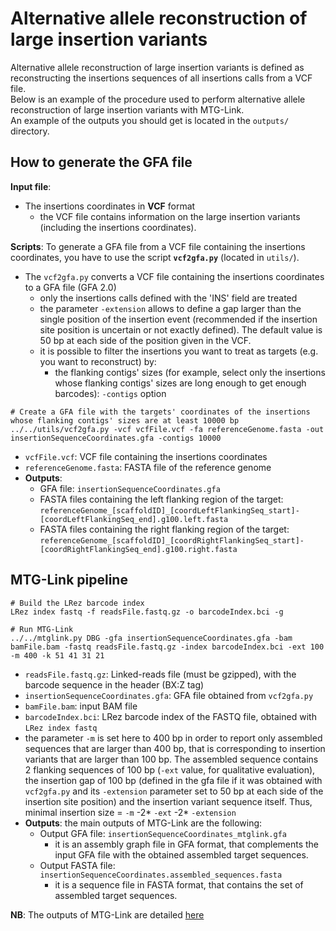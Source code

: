 # Alternative allele reconstruction of large insertion variants

Alternative allele reconstruction of large insertion variants is defined as reconstructing the insertions sequences of all insertions calls from a VCF file.  
Below is an example of the procedure used to perform alternative allele reconstruction of large insertion variants with MTG-Link.  
An example of the outputs you should get is located in the `outputs/` directory.


## How to generate the GFA file

**Input file**: 
* The insertions coordinates in **VCF** format
    * the VCF file contains information on the large insertion variants (including the insertions coordinates).

**Scripts**: To generate a GFA file from a VCF file containing the insertions coordinates, you have to use the script **`vcf2gfa.py`** (located in `utils/`).
* The `vcf2gfa.py` converts a VCF file containing the insertions coordinates to a GFA file (GFA 2.0)
    * only the insertions calls defined with the 'INS' field are treated
    * the parameter `-extension` allows to define a gap larger than the single position of the insertion event (recommended if the insertion site position is uncertain or not exactly defined). The default value is 50 bp at each side of the position given in the VCF.
    * it is possible to filter the insertions you want to treat as targets (e.g. you want to reconstruct) by:
        * the flanking contigs' sizes (for example, select only the insertions whose flanking contigs' sizes are long enough to get enough barcodes): `-contigs` option
```
# Create a GFA file with the targets' coordinates of the insertions whose flanking contigs' sizes are at least 10000 bp
../../utils/vcf2gfa.py -vcf vcfFile.vcf -fa referenceGenome.fasta -out insertionSequenceCoordinates.gfa -contigs 10000
```
* `vcfFile.vcf`: VCF file containing the insertions coordinates
* `referenceGenome.fasta`: FASTA file of the reference genome
* **Outputs**: 
    * GFA file: `insertionSequenceCoordinates.gfa`
    * FASTA files containing the left flanking region of the target: `referenceGenome_[scaffoldID]_[coordLeftFlankingSeq_start]-[coordLeftFlankingSeq_end].g100.left.fasta`
    * FASTA files containing the right flanking region of the target: `referenceGenome_[scaffoldID]_[coordRightFlankingSeq_start]-[coordRightFlankingSeq_end].g100.right.fasta`


## MTG-Link pipeline

```
# Build the LRez barcode index
LRez index fastq -f readsFile.fastq.gz -o barcodeIndex.bci -g

# Run MTG-Link
../../mtglink.py DBG -gfa insertionSequenceCoordinates.gfa -bam bamFile.bam -fastq readsFile.fastq.gz -index barcodeIndex.bci -ext 100 -m 400 -k 51 41 31 21
```
* `readsFile.fastq.gz`: Linked-reads file (must be gzipped), with the barcode sequence in the header (BX:Z tag)
* `insertionSequenceCoordinates.gfa`: GFA file obtained from `vcf2gfa.py`
* `bamFile.bam`: input BAM file
* `barcodeIndex.bci`: LRez barcode index of the FASTQ file, obtained with `LRez index fastq`
* the parameter `-m` is set here to 400 bp in order to report only assembled sequences that are larger than 400 bp, that is corresponding to insertion variants that are larger than 100 bp. The assembled sequence contains 2 flanking sequences of 100 bp (`-ext` value, for qualitative evaluation), the insertion gap of 100 bp (defined in the gfa file if it was obtained with `vcf2gfa.py` and its `-extension` parameter set to 50 bp at each side of the insertion site position) and the insertion variant sequence itself. Thus, minimal insertion size = `-m` -2* `-ext` -2* `-extension`
* **Outputs**: the main outputs of MTG-Link are the following:
    * Output GFA file: `insertionSequenceCoordinates_mtglink.gfa`
        * it is an assembly graph file in GFA format, that complements the input GFA file with the obtained assembled target sequences.
    * Output FASTA file: `insertionSequenceCoordinates.assembled_sequences.fasta`
        * it is a sequence file in FASTA format, that contains the set of assembled target sequences.

**NB**: The outputs of MTG-Link are detailed [here](../input-output_files.md)

